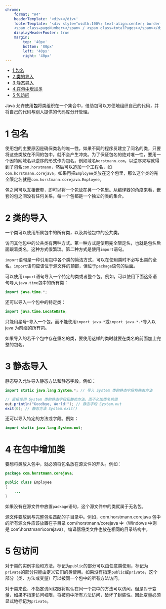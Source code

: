 ```yaml
---
chrome:
    format: "A4"
    headerTemplate: '<div></div>'
    footerTemplate: '<div style="width:100%; text-align:center; border-top: 1pt solid #eeeeee; margin: 10px 10px 20px; font-size: 8pt;">
    <span class=pageNumber></span> / <span class=totalPages></span></div>'
    displayHeaderFooter: true
    margin:
        top: '40px'
        bottom: '80px'
        left: '40px'
        right: '40px'
---
```


<!-- @import "[TOC]" {cmd="toc" depthFrom=1 depthTo=6 orderedList=false} -->

<!-- code_chunk_output -->

- [1 包名](#1-包名)
- [2 类的导入](#2-类的导入)
- [3 静态导入](#3-静态导入)
- [4 在包中增加类](#4-在包中增加类)
- [5 包访问](#5-包访问)

<!-- /code_chunk_output -->

Java 允许使用**包**将类组织在一个集合中，借助包可以方便地组织自己的代码，并将自己的代码与别人提供的代码库分开管理。

# 1 包名

使用包的主要原因是确保类名的唯一性。如果不同的程序员建立了同名的类，只要将这些类放在不同的包中，就不会产生冲突。为了保证包名的绝对唯一性，要用一个因特网域名以逆序的形式作为包名。例如域名`horstmann.com`，以逆序来写就得到了包名`com.horstmann`，然后可以追加一个工程名，如`com.horstmann.corejava`。如果再把`Employee`类放在这个包里，那么这个类的完全限定名就是`com.horstmann.corejava.Employee`。

包之间可以互相嵌套，即可以将一个包放在另一个包里。从编译器的角度来看，嵌套的包之间没有任何关系，每一个包都是一个独立的类的集合。

# 2 类的导入

一个类可以使用所属包中的所有类，以及其他包中的公共类。

访问其他包中的公共类有两种方式。第一种方式是使用完全限定名，也就是包名后面跟着类名，这种方式很繁琐。第二种方式是使用`import`语句。

`import`语句是一种引用包中各个类的简洁方式，可以在使用类时不必写出类的全名。`import`语句应该位于源文件的顶部，但位于`package`语句的后面。

可以使用`import`语句导入一个特定的类或者整个包。例如，可以使用下面这条语句导入`java.time`包中的所有类：

```java
import java.time.*;
```

还可以导入一个包中的特定类：

```java
import java.time.LocateDate;
```

只能用星号`*`导入一个包，而不能使用`import java.*`或`import java.*.*`导入以 java 为前缀的所有包。

如果导入的若干个包中存在重名的类，要使用这样的类时就要在类名的前面加上完整的包名。

# 3 静态导入

静态导入允许导入静态方法和静态字段。例如：

```java
import static java.lang.System.*; // 导入 System 类的静态字段和静态方法

// 直接使用 System 类的静态字段和静态方法，而不必加类名前缀
out.println("Goodbye, World!"); // 静态字段 System.out
exit(0); // 静态方法 System.exit()
```

还可以导入特定的方法或字段。例如：

```java
import static java.lang.System.out;
```

# 4 在包中增加类

要想将类放入包中，就必须将包名放在源文件的开头。例如：

```java
package com.horstmann.corejava;

public class Employee
{
    ...
}
```

如果没有在源文件中放置`package`语句，这个源文件中的类就属于无名包。

源文件要放到与完整包名匹配的子目录中。例如，com.horstmann.corejava 包中的所有源文件应该放置在子目录 com/horstmann/corejava 中（Windows 中则是 com\horstmann\corejava）。编译器将类文件也放在相同的目录结构中。

# 5 包访问

对于类的实例字段和方法，标记为`public`的部分可以由任意类使用，标记为`private`的部分只能由定义它们的类使用。如果没有指定`public`或`private`，这个部分（类、方法或变量）可以被同一个包中的所有方法访问。

对于类来说，不指定访问权限将默认在同一个包中的方法可以访问。但是对于变量，如果不指定访问权限，将被包中所有方法访问，破坏了封装性。因此变量必须显式地标记为`private`。
